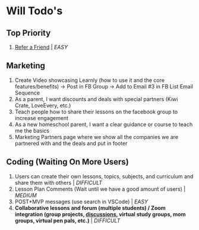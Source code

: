 # Will Todo's

## Top Priority

1. [Refer a Friend](<src/app/@dashboard/(pages)/account/AccountSubscriptionTab.tsx>) | _EASY_

## Marketing

1. Create Video showcasing Learnly (how to use it and the core features/benefits) -> Post in FB Group -> Add to Email #3 in FB List Email Sequence
2. As a parent, I want discounts and deals with special partners (Kiwi Crate, LoveEvery, etc.)
3. Teach people how to share their lessons on the facebook group to increase engagement
4. As a new homeschool parent, I want a clear guidance or course to teach me the basics
5. Marketing Partners page where we show all the companies we are partnered with and the deals and put in footer

## Coding (Waiting On More Users)

1. Users can create their own lessons, topics, subjects, and curriculum and share them with others | _DIFFICULT_
2. Lesson Plan Comments (Wait until we have a good amount of users) | _MEDIUM_
3. POST\*MVP messages (use search in VSCode) | _EASY_
4. **Collaborative lessons and forum (multiple students) / Zoom integration (group projects, [discussions](https://cruip.com/demos/community/), virtual study groups, mom groups, virtual pen pals, etc.)** | _DIFFICULT_
